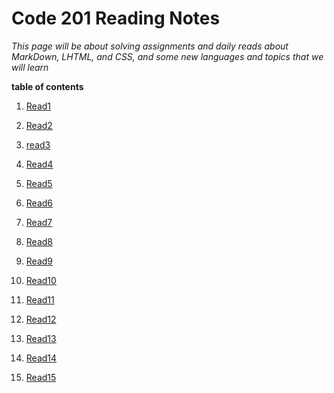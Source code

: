 # Code 201 Reading Notes

*This page will be about solving assignments and daily reads about MarkDown, LHTML, and CSS, and some new languages and topics that we will learn*

**table of contents**

1.  [Read1]()

2.  [Read2]()

3.  [read3]()

4.  [Read4]()

5.  [Read5]()

6.  [Read6]()

7.  [Read7]()

8.  [Read8]()

9.  [Read9]()

10. [Read10]()

11. [Read11]()

12. [Read12]()

13. [Read13]()

14. [Read14]()

15. [Read15]()
